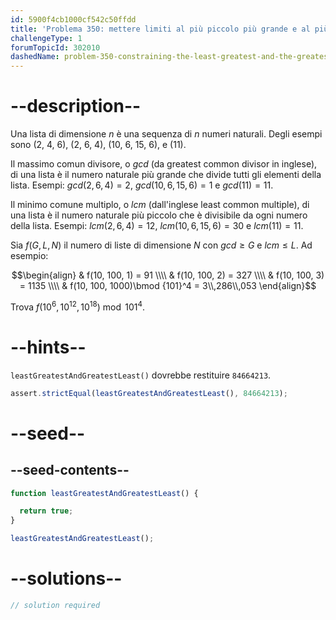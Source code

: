 ```yaml
---
id: 5900f4cb1000cf542c50ffdd
title: 'Problema 350: mettere limiti al più piccolo più grande e al più grande più piccolo'
challengeType: 1
forumTopicId: 302010
dashedName: problem-350-constraining-the-least-greatest-and-the-greatest-least
---
```


# --description--

Una lista di dimensione $n$ è una sequenza di $n$ numeri naturali. Degli esempi sono (2, 4, 6), (2, 6, 4), (10, 6, 15, 6), e (11).

Il massimo comun divisore, o $gcd$ (da greatest common divisor in inglese), di una lista è il numero naturale più grande che divide tutti gli elementi della lista. Esempi: $gcd(2, 6, 4) = 2$, $gcd(10, 6, 15, 6) = 1$ e $gcd(11) = 11$.

Il minimo comune multiplo, o $lcm$ (dall'inglese least common multiple), di una lista è il numero naturale più piccolo che è divisibile da ogni numero della lista. Esempi: $lcm(2, 6, 4) = 12$, $lcm(10, 6, 15, 6) = 30$ e $lcm(11) = 11$.

Sia $f(G, L, N)$ il numero di liste di dimensione $N$ con $gcd ≥ G$ e $lcm ≤ L$. Ad esempio:

$$\begin{align}   & f(10, 100, 1) = 91 \\\\
  & f(10, 100, 2) = 327 \\\\   & f(10, 100, 3) = 1135 \\\\
  & f(10, 100, 1000)\bmod {101}^4 = 3\\,286\\,053 \end{align}$$

Trova $f({10}^6, {10}^{12}, {10}^{18})\bmod {101}^4$.

# --hints--

`leastGreatestAndGreatestLeast()` dovrebbe restituire `84664213`.

```js
assert.strictEqual(leastGreatestAndGreatestLeast(), 84664213);
```

# --seed--

## --seed-contents--

```js
function leastGreatestAndGreatestLeast() {

  return true;
}

leastGreatestAndGreatestLeast();
```

# --solutions--

```js
// solution required
```
